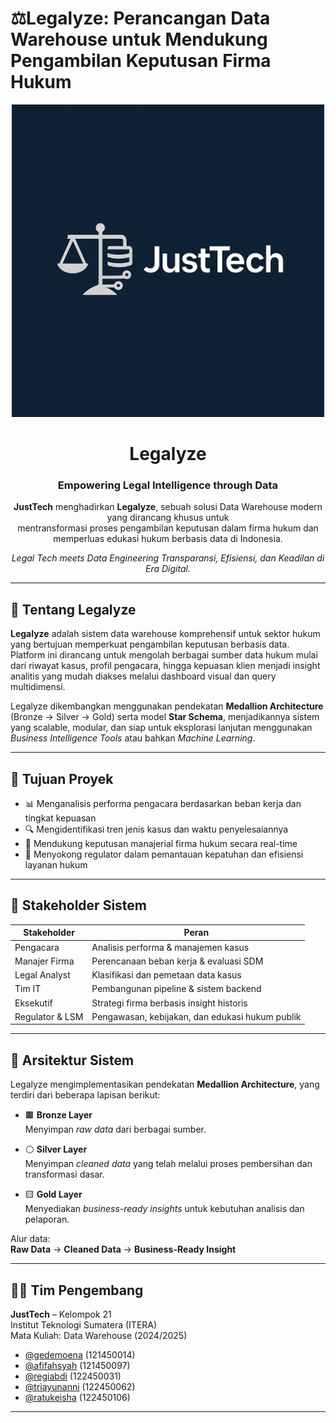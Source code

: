 # ⚖️Legalyze: Perancangan Data Warehouse untuk Mendukung Pengambilan Keputusan Firma Hukum

<p align="center">
  <img src= "gambar/JustTeach_Logo.png" alt="JustTeach Logo" width="500">
</p>

<h1 align="center">Legalyze</h1>
<h3 align="center">Empowering Legal Intelligence through Data</h3>

<p align="center">
  <strong>JustTech</strong> menghadirkan <strong>Legalyze</strong>, sebuah solusi Data Warehouse modern yang dirancang khusus untuk <br/>
  mentransformasi proses pengambilan keputusan dalam firma hukum dan memperluas edukasi hukum berbasis data di Indonesia.
</p>

<p align="center">
  <em>Legal Tech meets Data Engineering Transparansi, Efisiensi, dan Keadilan di Era Digital.</em>
</p>

---

## 📘 Tentang Legalyze

**Legalyze** adalah sistem data warehouse komprehensif untuk sektor hukum yang bertujuan memperkuat pengambilan keputusan berbasis data. Platform ini dirancang untuk mengolah berbagai sumber data hukum mulai dari riwayat kasus, profil pengacara, hingga kepuasan klien menjadi insight analitis yang mudah diakses melalui dashboard visual dan query multidimensi.

Legalyze dikembangkan menggunakan pendekatan **Medallion Architecture** (Bronze → Silver → Gold) serta model **Star Schema**, menjadikannya sistem yang scalable, modular, dan siap untuk eksplorasi lanjutan menggunakan *Business Intelligence Tools* atau bahkan *Machine Learning*.

---

## 🎯 Tujuan Proyek

- 📊 Menganalisis performa pengacara berdasarkan beban kerja dan tingkat kepuasan
- 🔍 Mengidentifikasi tren jenis kasus dan waktu penyelesaiannya
- 💼 Mendukung keputusan manajerial firma hukum secara real-time
- 🧭 Menyokong regulator dalam pemantauan kepatuhan dan efisiensi layanan hukum

---

## 👥 Stakeholder Sistem

| Stakeholder | Peran |
|-------------|-------|
| Pengacara | Analisis performa & manajemen kasus |
| Manajer Firma | Perencanaan beban kerja & evaluasi SDM |
| Legal Analyst | Klasifikasi dan pemetaan data kasus |
| Tim IT | Pembangunan pipeline & sistem backend |
| Eksekutif | Strategi firma berbasis insight historis |
| Regulator & LSM | Pengawasan, kebijakan, dan edukasi hukum publik |

---

## 🧱 Arsitektur Sistem

Legalyze mengimplementasikan pendekatan **Medallion Architecture**, yang terdiri dari beberapa lapisan berikut:

- 🟫 **Bronze Layer**  
  Menyimpan *raw data* dari berbagai sumber.

- ⚪ **Silver Layer**  
  Menyimpan *cleaned data* yang telah melalui proses pembersihan dan transformasi dasar.

- 🟨 **Gold Layer**  
  Menyediakan *business-ready insights* untuk kebutuhan analisis dan pelaporan.

Alur data:  
**Raw Data** → **Cleaned Data** → **Business-Ready Insight**

---

## 👨‍💻 Tim Pengembang

**JustTech** – Kelompok 21  
Institut Teknologi Sumatera (ITERA)  
Mata Kuliah: Data Warehouse (2024/2025)
- [@gedemoena](https://github.com/gedemoena) (121450014)  
- [@afifahsyah](https://github.com/afifahsyah) (121450097)  
- [@regiabdi](https://github.com/regiabdi) (122450031)  
- [@triayunanni](https://github.com/triayunanni) (122450062)  
- [@ratukeisha](https://github.com/ratukeisha) (122450106)
---


